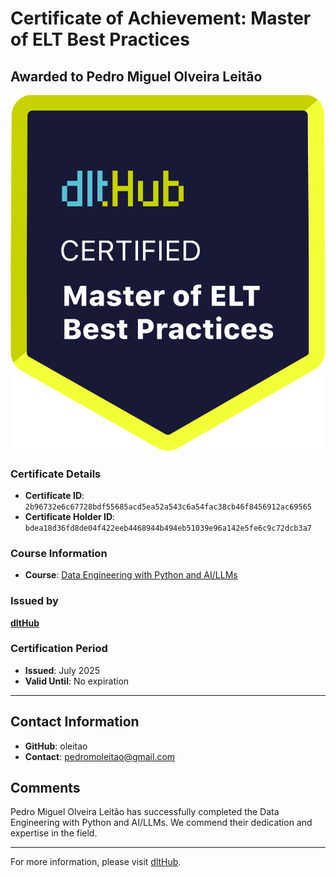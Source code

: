 
# Certificate of Achievement: Master of ELT Best Practices

## Awarded to **Pedro Miguel Olveira Leitão**

![Course Image](../badges/dlt_master_elt_best_practices_badge.png)

### Certificate Details
- **Certificate ID**: `2b96732e6c67728bdf55685acd5ea52a543c6a54fac38cb46f8456912ac69565`
- **Certificate Holder ID**: `bdea18d36fd8de04f422eeb4468944b494eb51039e96a142e5fe6c9c72dcb3a7`

### Course Information
- **Course**: [Data Engineering with Python and AI/LLMs](https://www.youtube.com/watch?v=T23Bs75F7ZQ)

### Issued by
[**dltHub**](https://dlthub.com/) 

### Certification Period
- **Issued**: July 2025
- **Valid Until**: No expiration

---

## Contact Information
- **GitHub**: oleitao
- **Contact**: pedromoleitao@gmail.com

## Comments
Pedro Miguel Olveira Leitão has successfully completed the Data Engineering with Python and AI/LLMs. We commend their dedication and expertise in the field.

---

For more information, please visit [dltHub](https://dlthub.com/).
    